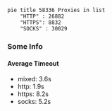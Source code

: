
```mermaid
pie title 58336 Proxies in list
    "HTTP" : 26882
    "HTTPS": 8832
    "SOCKS" : 30029
```

### Some Info
#### Average Timeout

- mixed: 3.6s
- http: 1.9s
- https: 8.2s
- socks: 5.2s